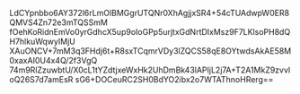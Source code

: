 LdCYpnbbo6AY372l6rLmOlBMGgrUTQNr0XhAgjjxSR4+54cTUAdwpW0ER8QMVS4Zn72e3mTQSSmM
fOehKoRidnEmVo0yrGdhcX5up9oIoGPp5urjtxGdNrtDIxMsz9F7LKlsoPH8dQH7hlkuWqwyIMjU
XAuONCV+7mM3q3FHdj6t+R8sxTCqmrVDy3lZQCS58qE8OYtwdsAkAE58M0xaxAI0U4x4Q/2f3VgQ
74m9RlZzuwbtU/X0cL1tYZdtjxeWxHk2UhDmBk43lAPIjL2j7A+T2A1MkZ9zvvloQ26S7d7amEsR
sG6+DOCeuRC2SH0BdYO2ibx2o7WTAThnoHRerg==
